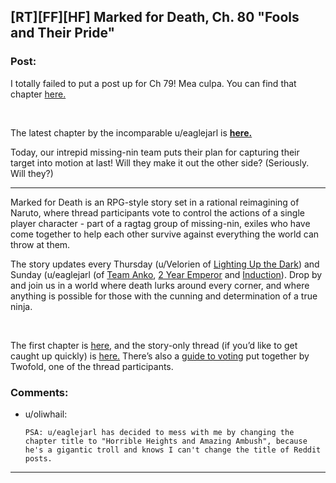 ## [RT][FF][HF] Marked for Death, Ch. 80 "Fools and Their Pride"

### Post:

I totally failed to put a post up for Ch 79! Mea culpa. You can find that chapter [here.](https://forums.sufficientvelocity.com/posts/7172445/) 

&nbsp;

The latest chapter by the incomparable u/eaglejarl is **[here.](https://forums.sufficientvelocity.com/posts/7172445/)**

Today, our intrepid missing-nin team puts their plan for capturing their target into motion at last! Will they make it out the other side? (Seriously. Will they?)

** **

Marked for Death is an RPG-style story set in a rational reimagining of Naruto, where thread participants vote to control the actions of a single player character - part of a ragtag group of missing-nin, exiles who have come together to help each other survive against everything the world can throw at them.

The story updates every Thursday (u/Velorien of [Lighting Up the Dark](https://www.fanfiction.net/s/9311012/1/Lighting-Up-the-Dark)) and Sunday (u/eaglejarl (of [Team Anko](https://www.fanfiction.net/s/11087425/1/Team-Anko), [2 Year Emperor](https://www.reddit.com/r/rational/comments/3xe9fn/ffrt_the_two_year_emperor_is_back_and_free/) and [Induction](https://dl.dropboxusercontent.com/u/3294457/give_aways/Induction/chapter_001.html)). Drop by and join us in a world where death lurks around every corner, and where anything is possible for those with the cunning and determination of a true ninja. 

&nbsp;

The first chapter is [here,](https://forums.sufficientvelocity.com/threads/marked-for-death-a-rational-naruto-quest.24481/) and the story-only thread (if you’d like to get caught up quickly) is [here.](https://forums.sufficientvelocity.com/posts/4993131/) There’s also a [guide to voting](https://forums.sufficientvelocity.com/posts/6283682/) put together by Twofold, one of the thread participants.

### Comments:

- u/oliwhail:
  ```
  PSA: u/eaglejarl has decided to mess with me by changing the chapter title to "Horrible Heights and Amazing Ambush", because he's a gigantic troll and knows I can't change the title of Reddit posts.
  ```

---


